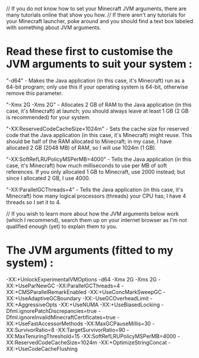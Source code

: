 
// If you do not know how to set your Minecraft JVM arguments, there are many tutorials online that show you how.
// If there aren't any tutorials for your Minecraft launcher, poke around and you should find a text box labeled with something about JVM arguments.

# Read these first to customise the JVM arguments to suit your system :

"-d64" - Makes the Java application (in this case, it's Minecraft) run as a 64-bit program; only use this if your operating system is 64-bit, otherwise remove this parameter.

"-Xmx 2G -Xms 2G" - Allocates 2 GB of RAM to the Java application (in this case, it's Minecraft) at launch; you should always leave at least 1 GB (2 GB is recommended) for your system.

"-XX:ReservedCodeCacheSize=1024m" - Sets the cache size for reserved code that the Java application (in this case, it's Minecraft) might reuse. This should be half of the RAM allocated to Minecraft; in my case, I have allocated 2 GB (2048 MB) of RAM, so I will use 1024m (1 GB).

"-XX:SoftRefLRUPolicyMSPerMB=4000" - Tells the Java application (in this case, it's Minecraft) how much milliseconds to use per MB of soft references. If you only allocated 1 GB to Minecraft, use 2000 instead; but since I allocated 2 GB, I use 4000.

"-XX:ParallelGCThreads=4" - Tells the Java application (in this case, it's Minecraft) how many logical processors (threads) your CPU has; I have 4 threads so I set it to 4.

// If you wish to learn more about how the JVM arguments below work (which I recommend), search them up on your internet browser as I'm not qualified enough (yet) to explain them to you.

# The JVM arguments (fitted to my system) :
-XX:+UnlockExperimentalVMOptions -d64 -Xmx 2G -Xms 2G -XX:+UseParNewGC -XX:ParallelGCThreads=4 -XX:+CMSParallelRemarkEnabled -XX:+UseConcMarkSweepGC -XX:+UseAdaptiveGCBoundary -XX:-UseGCOverheadLimit -XX:+AggressiveOpts -XX:+UseNUMA -XX:+UseBiasedLocking -Dfml.ignorePatchDiscrepancies=true -Dfml.ignoreInvalidMinecraftCertificates=true -XX:+UseFastAccessorMethods -XX:MaxGCPauseMillis=30  -XX:SurvivorRatio=8 -XX:TargetSurvivorRatio=90 -XX:MaxTenuringThreshold=15 -XX:SoftRefLRUPolicyMSPerMB=4000 -XX:ReservedCodeCacheSize=1024m -XX:+OptimizeStringConcat -XX:+UseCodeCacheFlushing
